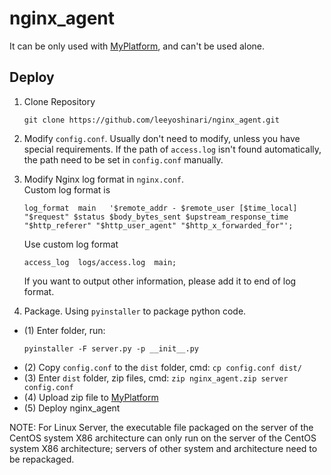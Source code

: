 # nginx_agent
It can be only used with [MyPlatform](https://github.com/leeyoshinari/MyPlatform.git), and can't be used alone.

## Deploy
1. Clone Repository
    ```shell script
    git clone https://github.com/leeyoshinari/nginx_agent.git
    ```

2. Modify `config.conf`. Usually don't need to modify, unless you have special requirements.
    If the path of `access.log` isn't found automatically, the path need to be set in `config.conf` manually.

3. Modify Nginx log format in `nginx.conf`. <br>
    Custom log format is
    ```
    log_format  main   '$remote_addr - $remote_user [$time_local] "$request" $status $body_bytes_sent $upstream_response_time "$http_referer" "$http_user_agent" "$http_x_forwarded_for"';
   ```
   Use custom log format 
   ```
   access_log  logs/access.log  main;
   ``` 
   
   If you want to output other information, please add it to end of log format.

4. Package. Using `pyinstaller` to package python code. 
- (1) Enter folder, run:<br>
    ```shell
    pyinstaller -F server.py -p __init__.py
    ```
- (2) Copy `config.conf` to the `dist` folder, cmd: `cp config.conf dist/`
- (3) Enter `dist` folder, zip files, cmd: `zip nginx_agent.zip server config.conf`
- (4) Upload zip file to [MyPlatform](https://github.com/leeyoshinari/MyPlatform.git)
- (5) Deploy nginx_agent
   
NOTE: For Linux Server, the executable file packaged on the server of the CentOS system X86 architecture can only run on the server of the CentOS system X86 architecture; servers of other system and architecture need to be repackaged. <br>

